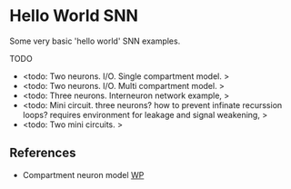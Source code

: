 # Hello World SNN

Some very basic 'hello world' SNN examples.

TODO
* <todo: Two neurons. I/O. Single compartment model. >
* <todo: Two neurons. I/O. Multi compartment model. >
* <todo: Three neurons. Interneuron network example, >
* <todo: Mini circuit. three neurons? how to prevent infinate recurssion loops? requires environment for leakage and signal weakening, >
* <todo: Two mini circuits.  >

## References

* Compartment neuron model [WP](https://en.wikipedia.org/wiki/Compartmental_neuron_models)
